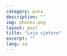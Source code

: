 ```yaml
---
category: puna
description: ""
img: phones.png
layout: post
title: "Leja vjetore"
excerpt: ""
lang: sq
---
```

<script>
var data = { topics: [
  {
    title: "Sa është leja vjetore që përfiton punëmarrësi",
    text: function(){ return $("#part1").html(); }
  },
  {
    title: "Lejet e tjera që përfiton punëmarrësi",
    text: function(){ return $("#part2").html(); }
  },
  {
    title: "Leja që jepet në rast lindjeje apo birësimi",
    text: function(){ return $("#part3").html(); }
  },
  {
    title: "Leja për përkujdesje ndaj fëmijës",
    text: function(){ return $("#part3").html(); }
  }
]};
</script>

<div id="part1" class="hidden">
</div>

<div id="part2" class="hidden">
</div>

<div id="part3" class="hidden">
</div>

<div id="part4" class="hidden">
</div>

<div class="post-content"></div>
